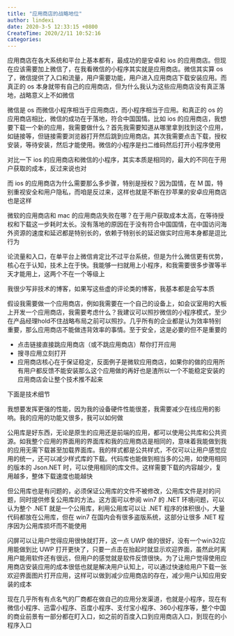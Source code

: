 ```yaml
---
title: "应用商店的战略地位"
author: lindexi
date: 2020-3-5 12:33:15 +0800
CreateTime: 2020/2/11 10:52:16
categories: 
---
```


应用商店在各大系统和平台上基本都有，最成功的是安卓和 ios 的应用商店。但现在应该需要加上微信了，在我看微信的小程序其实就是应用商店。微信其实算 os 了，微信提供了入口和流量，用户需要功能，用户进入应用商店下载安装应用。而真正的 os 本身就带有自己的应用商店，但为什么我认为这些应用商店没有真正落地，战略意义上不如微信

<!--more-->


<!-- CreateTime:2020/2/11 10:52:16 -->

<!-- 发布 -->

微信是 os 而微信小程序相当于应用商店，而小程序相当于应用。和真正的 os 的应用商店相比，微信的成功在于落地，符合中国国情。比如 ios 的应用商店，我想要下载一个新的应用，我需要做什么？首先我需要知道从哪里拿到找到这个应用，如链接等，但链接需要浏览器打开然后跳到应用商店。其次我需要点击下载，授权安装，等待安装，然后才能使用。微信的小程序是扫二维码然后打开小程序使用

对比一下 ios 的应用商店和微信的小程序，其实本质是相同的，最大的不同在于用户获取的成本，反过来说也对

而 ios 的应用商店为什么需要那么多步骤，特别是授权？因为国情，在 M 国，特别重视安全和用户隐私，而咱是反过来，这样也就是不断在抄苹果的安卓应用商店也是这样

微软的应用商店和 mac 的应用商店失败在哪？在于用户获取成本太高，在等待授权和下载这一步耗时太长。没有落地的原因在于没有符合中国国情，在中国访问海外资源的速度和延迟都是特别长的，依赖于特别长的延迟做实时应用本身都是逗比行为

论流量和入口，在单平台上微信肯定比不过平台系统，但是为什么微信更有优势，核心在于认知，技术上在于快。我能够一扫就用上小程序，和我需要很多步骤等半天才能用上，这两个不在一个等级上

我很少写非技术的博客，如果写这些虚的评论类的博客，我基本都是会写本质

假设我需要做一个应用商店，例如我需要在一个自己的设备上，如会议室用的大板上开发一个应用商店，我需要考虑什么？我建议可以照抄微信的小程序模式，至少在产品经理hold不住战略布局之前可以照抄。几乎所有的企业都是认为效率特别重要，那么应用商店不能做违背效率的事情。至于安全，这是必要的但不是重要的

- 点击链接直接跳应用商店（或不跳应用商店）帮你打开应用
- 搜寻应用立刻打开
- 应用商店核心在于保证稳定，反面例子是微软应用商店，如果你的做的应用所有用户都反馈不能安装那么这个应用做的再好也是渣所以一个不能稳定安装的应用商店会让整个技术推不起来

下面是技术细节

我想要发挥更强的性能，因为我的设备硬件性能很差，我需要减少在线应用的影响。我的应用的功能又很多，我可以如何做

公用库是好东西，无论是原生的应用还是前端的应用，都可以使用公共库和公共资源。如我整个应用的界面用的界面库和我的应用商店是相同的，意味着我能做到我的应用无需下载甚至加载界面库。我的样式都是公共样式，不仅可以让用户感觉应用的统一，还可以减少样式库的下载。代码库也能做到相当多的公用，如使用相同的版本的 Json.NET 时，可以使用相同的库文件。这样需要下载的内容越少，复用越多，整体下载速度也能越快

但公用库也是有问题的，必须保证公用库的文件不被修改，公用库文件是对的问题，同时提供修复公用库的方法。这方面可以参阅 win7 的 .NET 环境问题，可以认为整个 .NET 就是一个公用库，利用公用库可以让 .NET 程序的体积很小，大量代码都放在公用库，但在 win7 在国内会有很多盗版系统，这部分让很多 .NET 程序因为公用库损坏而不能使用

闪屏可以让用户觉得应用很快就打开，这一点 UWP 做的很好，没有一个win32应用能做到比 UWP 打开更快了，只要一点击在抬起时就显示欢迎界面，虽然此时离用户能用软件还有很远，但用户的感觉就是软件反馈很快。为了让用户觉得使用应用商店安装应用的成本很低也就是解决用户认知上，可以通过快速给用户下载一张欢迎界面图片打开应用，这样可以做到减少应用商店的存在，减少用户认知应用安装的成本

现在几乎所有有点名气的厂商都在做自己的应用分发渠道，也就是小程序，现在有微信小程序、迅雷小程序、百度小程序、支付宝小程序、360小程序等，整个中国的商业前景有一部分都在盯入口，如之前的百度入口到应用商店入口，到现在的小程序入口

